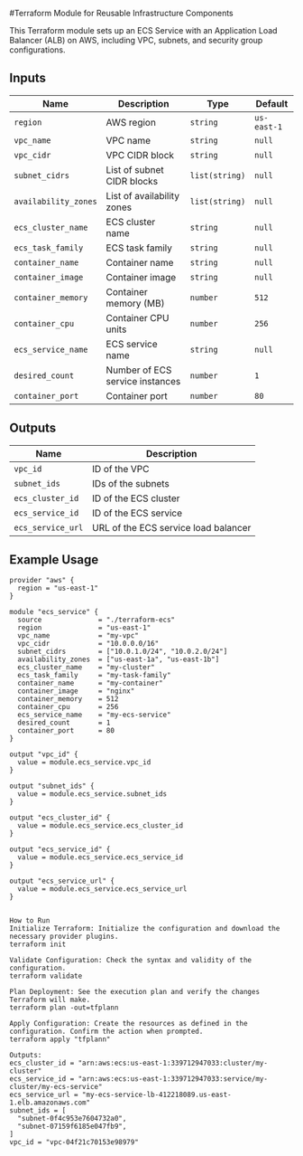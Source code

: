 #Terraform Module for Reusable Infrastructure Components

This Terraform module sets up an ECS Service with an Application Load Balancer (ALB) on AWS, including VPC, subnets, and security group configurations.


## Inputs

| Name                | Description                       | Type           | Default   |
|---------------------|-----------------------------------|----------------|-----------|
| `region`            | AWS region                        | `string`       | `us-east-1` |
| `vpc_name`          | VPC name                           | `string`       | `null`    |
| `vpc_cidr`          | VPC CIDR block                     | `string`       | `null`    |
| `subnet_cidrs`      | List of subnet CIDR blocks         | `list(string)` | `null`    |
| `availability_zones`| List of availability zones         | `list(string)` | `null`    |
| `ecs_cluster_name`  | ECS cluster name                   | `string`       | `null`    |
| `ecs_task_family`   | ECS task family                    | `string`       | `null`    |
| `container_name`    | Container name                     | `string`       | `null`    |
| `container_image`   | Container image                    | `string`       | `null`    |
| `container_memory`  | Container memory (MB)              | `number`       | `512`     |
| `container_cpu`     | Container CPU units                | `number`       | `256`     |
| `ecs_service_name`  | ECS service name                   | `string`       | `null`    |
| `desired_count`     | Number of ECS service instances    | `number`       | `1`       |
| `container_port`    | Container port                     | `number`       | `80`      |

## Outputs

| Name                | Description                        |
|---------------------|------------------------------------|
| `vpc_id`            | ID of the VPC                      |
| `subnet_ids`        | IDs of the subnets                 |
| `ecs_cluster_id`    | ID of the ECS cluster              |
| `ecs_service_id`    | ID of the ECS service              |
| `ecs_service_url`   | URL of the ECS service load balancer |

## Example Usage

```hcl
provider "aws" {
  region = "us-east-1"
}

module "ecs_service" {
  source              = "./terraform-ecs"
  region              = "us-east-1"
  vpc_name            = "my-vpc"
  vpc_cidr            = "10.0.0.0/16"
  subnet_cidrs        = ["10.0.1.0/24", "10.0.2.0/24"]
  availability_zones  = ["us-east-1a", "us-east-1b"]
  ecs_cluster_name    = "my-cluster"
  ecs_task_family     = "my-task-family"
  container_name      = "my-container"
  container_image     = "nginx"
  container_memory    = 512
  container_cpu       = 256
  ecs_service_name    = "my-ecs-service"
  desired_count       = 1
  container_port      = 80
}

output "vpc_id" {
  value = module.ecs_service.vpc_id
}

output "subnet_ids" {
  value = module.ecs_service.subnet_ids
}

output "ecs_cluster_id" {
  value = module.ecs_service.ecs_cluster_id
}

output "ecs_service_id" {
  value = module.ecs_service.ecs_service_id
}

output "ecs_service_url" {
  value = module.ecs_service.ecs_service_url
}


How to Run
Initialize Terraform: Initialize the configuration and download the necessary provider plugins.
terraform init

Validate Configuration: Check the syntax and validity of the configuration.
terraform validate

Plan Deployment: See the execution plan and verify the changes Terraform will make.
terraform plan -out=tfplann

Apply Configuration: Create the resources as defined in the configuration. Confirm the action when prompted.
terraform apply "tfplann"  

Outputs:
ecs_cluster_id = "arn:aws:ecs:us-east-1:339712947033:cluster/my-cluster"
ecs_service_id = "arn:aws:ecs:us-east-1:339712947033:service/my-cluster/my-ecs-service"
ecs_service_url = "my-ecs-service-lb-412218089.us-east-1.elb.amazonaws.com"
subnet_ids = [
  "subnet-0f4c953e7604732a0",
  "subnet-07159f6185e047fb9",
]
vpc_id = "vpc-04f21c70153e98979"

